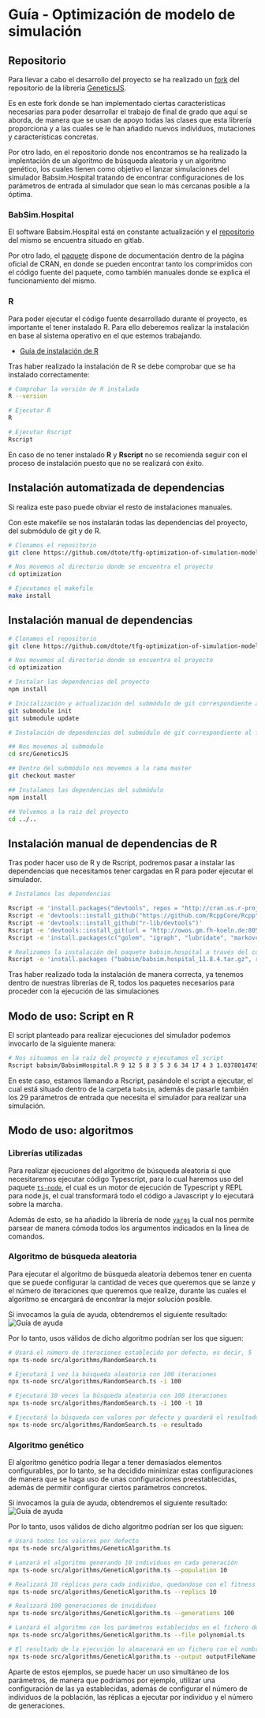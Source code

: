 # Guía - Optimización de modelo de simulación

## Repositorio

Para llevar a cabo el desarrollo del proyecto se ha realizado un [fork](https://github.com/dtote/GeneticsJS) del repositorio de la librería [GeneticsJS](https://github.com/GeneticsJS/GeneticsJS).

Es en este fork donde se han implementado ciertas características necesarias para poder desarrollar el trabajo de final de grado que aquí se aborda, de manera que se usan de apoyo todas las clases que esta librería proporciona y a las cuales se le han añadido nuevos individuos, mutaciones y características concretas.

Por otro lado, en el repositorio donde nos encontramos se ha realizado la implentación de un algoritmo de búsqueda aleatoria y un algoritmo genético, los cuales tienen como objetivo el lanzar simulaciones del simulador Babsim.Hospital tratando de encontrar configuraciones de los parámetros de entrada al simulador que sean lo más cercanas posible a la óptima.

### BabSim.Hospital

El software Babsim.Hospital está en constante actualización y el [repositorio](http://owos.gm.fh-koeln.de:8055/bartz/babsim.hospital) del mismo se encuentra situado en gitlab.

Por otro lado, el [paquete](https://cran.r-project.org/web/packages/babsim.hospital/index.html) dispone de documentación dentro de la página oficial de CRAN, en donde se pueden encontrar tanto los comprimidos con el código fuente del paquete, como también manuales donde se explica el funcionamiento del mismo.

### R

Para poder ejecutar el código fuente desarrollado durante el proyecto, es importante el tener instalado R. Para ello deberemos realizar la instalación en base al sistema operativo en el que estemos trabajando.

- [Guía de instalación de R](https://docs.rstudio.com/resources/install-r/)

Tras haber realizado la instalación de R se debe comprobar que se ha instalado correctamente:

```bash
# Comprobar la versión de R instalada
R --version

# Ejecutar R
R

# Ejecutar Rscript
Rscript
```

En caso de no tener instalado **R** y **Rscript** no se recomienda seguir con el proceso de instalación puesto que no se realizará con éxito.

## **Instalación automatizada de dependencias**

Si realiza este paso puede obviar el resto de instalaciones manuales.

Con este makefile se nos instalarán todas las dependencias del proyecto, del submódulo de git y de R.

```bash
# Clonamos el repositorio
git clone https://github.com/dtote/tfg-optimization-of-simulation-model-for-resource-planning-in-hospitals.git optimization

# Nos movemos al directorio donde se encuentra el proyecto
cd optimization

# Ejecutamos el makefile
make install
```

## **Instalación manual de dependencias**

```bash
# Clonamos el repositorio
git clone https://github.com/dtote/tfg-optimization-of-simulation-model-for-resource-planning-in-hospitals.git optimization

# Nos movemos al directorio donde se encuentra el proyecto
cd optimization

# Instalar las dependencias del proyecto
npm install

# Inicialización y actualización del submódulo de git correspondiente al fork de GeneticsJS
git submodule init
git submodule update

# Instalación de dependencias del submódulo de git correspondiente al fork de GeneticsJS

## Nos movemos al submódulo
cd src/GeneticsJS

## Dentro del submódulo nos movemos a la rama master
git checkout master

## Instalamos las dependencias del submódulo
npm install

## Volvemos a la raiz del proyecto
cd ../..
```

## **Instalación manual de dependencias de R**

Tras poder hacer uso de R y de Rscript, podremos pasar a instalar las dependencias que necesitamos tener cargadas en R para poder ejecutar el simulador.

```bash
# Instalamos las dependencias

Rscript -e 'install.packages("devtools", repos = "http://cran.us.r-project.org")'
Rscript -e 'devtools::install_github("https://github.com/RcppCore/Rcpp")'
Rscript -e 'devtools::install_github("r-lib/devtools")'
Rscript -e 'devtools::install_git(url = "http://owos.gm.fh-koeln.de:8055/bartz/spot.git")'
Rscript -e 'install.packages(c("golem", "igraph", "lubridate", "markovchain", "padr", "rvest", "simmer", "slider", "plyr", "stringr", "checkmate"), repos = "http://cran.us.r-project.org")'

# Realizamos la instalación del paquete babsim.hospital a través del comprimido situado en el repositorio
Rscript -e 'install.packages ("babsim/babsim.hospital_11.8.4.tar.gz", repos=NULL, type="source")'
```

Tras haber realizado toda la instalación de manera correcta, ya tenemos dentro de nuestras librerías de R, todos los paquetes necesarios para proceder con la ejecución de las simulaciones

## Modo de uso: Script en R

El script planteado para realizar ejecuciones del simulador podemos invocarlo de la siguiente manera:

```bash
# Nos situamos en la raíz del proyecto y ejecutamos el script
Rscript babsim/BabsimHospital.R 9 12 5 8 3 5 3 6 34 17 4 3 1.0378014745722273 0.14697676641854834 0.09857584591242897 0.015152198475942381 0.12516932683326826 0.001926416505314644 0.10111719895736802 0.3001806967553087 0.11222952263581498 0.8315922547208356 0.00017694618815243727 2 0.26360070211595554 0.0619840922131247 1 4 0.6179578689218207
```

En este caso, estamos llamando a Rscript, pasándole el script a ejecutar, el cual está situado dentro de la carpeta `babsim`, además de pasarle también los 29 parámetros de entrada que necesita el simulador para realizar una simulación.

## Modo de uso: algoritmos

### Librerías utilizadas

Para realizar ejecuciones del algoritmo de búsqueda aleatoria si que necesitaremos ejecutar código Typescript, para lo cual haremos uso del paquete [`ts-node`](https://www.npmjs.com/package/ts-node), el cual es un motor de ejecución de Typescript y REPL para node.js, el cual transformará todo el código a Javascript y lo ejecutará sobre la marcha.

Además de esto, se ha añadido la librería de node [`yargs`](https://www.npmjs.com/package/yargs) la cual nos permite parsear de manera cómoda todos los argumentos indicados en la línea de comandos.

### Algoritmo de búsqueda aleatoria

Para ejecutar el algoritmo de búsqueda aleatoria debemos tener en cuenta que se puede configurar la cantidad de veces que queremos que se lanze y el número de iteraciones que queremos que realize, durante las cuales el algoritmo se encargará de encontrar la mejor solución posible.

Si invocamos la guía de ayuda, obtendremos el siguiente resultado:
![Guía de ayuda](/assets/random_search_help.png)

Por lo tanto, usos válidos de dicho algoritmo podrían ser los que siguen:

```bash
# Usará el número de iteraciones establecido por defecto, es decir, 5
npx ts-node src/algorithms/RandomSearch.ts

# Ejecutará 1 vez la búsqueda aleatoria con 100 iteraciones
npx ts-node src/algorithms/RandomSearch.ts -i 100

# Ejecutará 10 veces la búsqueda aleatoria con 100 iteraciones
npx ts-node src/algorithms/RandomSearch.ts -i 100 -t 10

# Ejecutará la búsqueda con valores por defecto y guardará el resultado en resultado.json
npx ts-node src/algorithms/RandomSearch.ts -o resultado
```

### Algoritmo genético

El algoritmo genético podría llegar a tener demasiados elementos configurables, por lo tanto, se ha decidido minimizar estas configuraciones de manera que se haga uso de unas configuraciones preestablecidas, además de permitir configurar ciertos parámetros concretos.

Si invocamos la guía de ayuda, obtendremos el siguiente resultado:
![Guía de ayuda](/assets/genetic_algorithm_help.png)

Por lo tanto, usos válidos de dicho algoritmo podrían ser los que siguen:

```bash
# Usará todos los valores por defecto
npx ts-node src/algorithms/GeneticAlgorithm.ts

# Lanzará el algoritmo generando 10 individuos en cada generación
npx ts-node src/algorithms/GeneticAlgorithm.ts --population 10

# Realizará 10 réplicas para cada individuo, quedandose con el fitness medio
npx ts-node src/algorithms/GeneticAlgorithm.ts --replics 10

# Realizará 100 generaciones de invididuos
npx ts-node src/algorithms/GeneticAlgorithm.ts --generations 100

# Lanzará el algoritmo con los parámetros establecidos en el fichero de configuración indicado
npx ts-node src/algorithms/GeneticAlgorithm.ts --file polynomial.ts

# El resultado de la ejecución lo almacenará en un fichero con el nombre indicado
npx ts-node src/algorithms/GeneticAlgorithm.ts --output outputFileName
```

Aparte de estos ejemplos, se puede hacer un uso simultáneo de los parámetros, de manera que podríamos por ejemplo, utilizar una configuración de las ya establecidas, además de configurar el número de individuos de la población, las réplicas a ejecutar por individuo y el número de generaciones.
